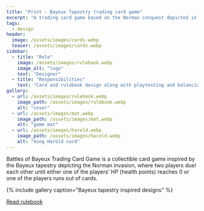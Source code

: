 ```yaml
---
title: "Print - Bayeux Tapestry trading card game"
excerpt: "A trading card game based on the Norman conquest depicted in the Bayeux Tapestry"
tags:
  - design
header:
  image: /assets/images/cards.webp
  teaser: /assets/images/cards.webp
sidebar:
  - title: "Role"
    image: /assets/images/rulebook.webp
    image_alt: "logo"
    text: "Designer"
  - title: "Responsibilities"
    text: "Card and rulebook design along with playtesting and balancing."
gallery:
  - url: /assets/images/rulebook.webp
    image_path: /assets/images/rulebook.webp
    alt: "cover"
  - url: /assets/images/mat.webp
    image_path: /assets/images/mat.webp
    alt: "game mat"
  - url: /assets/images/harold.webp
    image_path: /assets/images/harold.webp
    alt: "king Harold card"
---
```


Battles of Bayeux Trading Card Game is a collectible card game inspired by the Bayeux tapestry depicting the Norman invasion, where two players duel each other until either one of the players’ HP (health points) reaches 0 or one of the players runs out of cards.

{% include gallery caption="Bayeux tapestry inspired designs" %}

<a href="https://drive.google.com/file/d/1AfZXgldrf9Ww1wE_X3a1bXhRge_lGrdt/view?usp=sharing/" class="btn btn--primary">Read rulebook</a>
